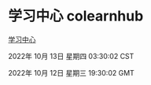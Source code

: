 # 学习中心 colearnhub
[学习中心](http://27.19.33.125:56308/colearnhub/)

2022年 10月 13日 星期四 03:30:02 CST

2022年 10月 12日 星期三 19:30:02 GMT
